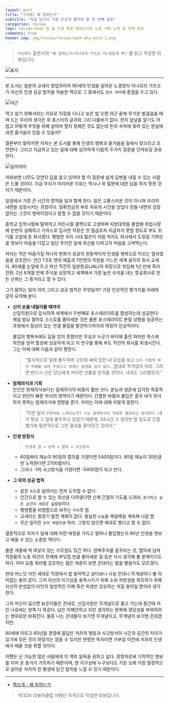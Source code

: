 ```yaml
---  
layout: post  
title: "[리뷰] 왜 일하는가"  
subtitle: "지금 당신이 가장 뜨겁게 물어야 할 첫 번째 질문"  
categories: review  
tags: review book 일 삶 인생 목표 일하는이유 노동 사랑 노력 꿈 현재 창조     
comments: true  
header-img: img/review/review-book-why-work-1.png
---  
```

  
> `다산북스` 출판사의 `"왜 일하는가(이나모리 가즈오 저/김윤경 역)"`를 읽고 작성한 리뷰입니다.  

![표지](https://telegeam.github.io/assets/img/review/review-book-why-work-1.png)  

---

본 도서는 일본의 교세라 창업자이자 90세의 인생을 살아온 노경영자 이나모리 가즈오가 자신의 인생 성공 법칙을 저술한 책으로 그 중에서도 `일의 의미`에 중점을 두고 있다. 

![야근](https://telegeam.github.io/assets/img/review/review-book-why-work-2.png)  

먹고 살기 위해서라는 이유로 직장을 다니고 늦은 밤 오랜 야근 끝에 무거운 발걸음을 떼며 드는 우리의 생각은 위 포스터의 글귀와 그리 다를바가 없다. 한치 앞날을 알기도 어렵고 어떻게 무엇을 위해 살아야 할지 정해진 것도 없는데 돈의 속박에 묶여 있는 현실에 과연 즐거움이 있을 수 있을까?

결론부터 말하자면 저자는 본 도서를 통해 인생의 행복과 즐거움을 일에서 찾으라고 조언한다. 그리고 지금하고 있는 일에 대해 심각하게 다음의 두가지 질문을 던져보길 권유한다.

![일의의미](https://telegeam.github.io/assets/img/review/review-book-why-work-3.png)  

어찌보면 너무도 당연히 답을 알고 있어야 할 이 질문에 쉽게 답변을 내릴 수 있는 사람은 드물 것이다. 지금 우리가 어지러운 이유는 역시나 위 질문에 대한 답을 하지 못한 것이기 때문이다. 

일생에서 가장 큰 시간의 영역을 일과 함께 한다. 일은 고통스러운 것이 아니며 우리의 내면을 성장시키는 과정이다. 일확천금의 부로 자유의 시간을 얻었다 한들 내면의 성장없이는 그것이 행복이었다고 말할 수 없을 것이기 때문이다.

중학교 입학시험에 탈락하고 어린시절 결핵으로 고생하며 지방대학을 졸업해 취업시장에 빈번히 실패하고 가까스로 입사한 직장은 첫 월급조차 지급하지 못할 정도로 부도 위기를 코앞에 둔 회사였다. 평범한 우리 시대 젊은이 처럼 저자도 회사에서 도망갈 기회만을 엿보다 마음을 다잡고 일단 주어진 일에 최선을 다하고자 마음을 고쳐먹는다. 

저자는 작은 마음가짐 하나의 변화가 성공의 원동력이자 인생을 행복으로 이끄는 열쇠였음을 강조한다. 연간 1.5조 엔의 매출과 7만명의 직원을 거느린 세계 굴지의 회사 교세라,  80세를 눈앞에 두고 파산 직전의 일본항공(JAL)의 회장으로 취임해 1년 만에 흑자 전환, 2년 8개월 만에 주식을 상장하고 세계에서 가장 높은 수익을 내는 항공회사로 만든 신화는 그 증거라고 할 수 있다.

그가 말하는 일의 의미 그리고 성공 법칙은 무엇일까? 가장 인상적인 몇가지를 아래와 같이 요약해 본다.

* __신이 손을 내밀어줄 때까지__  
  신입직원으로 입사하여 세계에서 두번째로 포스테라이트를 합성하는데 성공한다. 매일 밤낮 철야로 스스로를 몰아세운 것은 물론 포스테라이트 분말 성형을 성공하는 과정에서 점성이 있는 연결 물질을 발견하기까지의 여정이 인상적이다. 
  
  몰입의 행복속에도 답을 얻지 못했지만 무심코 누군가 바닥에 흘린 파라핀 왁스에 착안을 얻어 합성에 성공하게 되고 이 연구를 통해 부도 직전의 회사를 회생시킨다. 그는 이에 대해 다음과 같이 평한다.

  > "필사적으로 일에 몰두하며 고민에 싸여 있던 내 모습을 보고 `신이 가엾게 여겨 지혜를 내려 주었다고 밖에는 표현할 길이 없다`...절대로 주저않지 마라. 그러면 반드시 신은 당신에게 커다란 선물을 안겨줄 것이다. 내게도 그러했듯이."  

* __잠재의식과 기회__  
  인간은 현재의식보다는 잠재의식의 비중이 훨씬 크다. 본능과 생존에 입각한 즉흥적이고 판단이 빠른 의식의 영역이기 때문이다. 간절한 바램과 몰입은 결국 내가 의식하지 못하는 잠재의식에 영향을 준다. 저자는 이에 대해 이렇게 말한다.

  > "이런 일이 `우연처럼 느껴지는가? 나는 잠재의식이 작동한 결과라고 생각한다.` 내가 항상 그 일에 몰두하고 있었기 때문에, 24시간 그 생각만 할 정도로 간절했기에 필연적으로 그런 결과를 끌어당긴 것이다."  

* __인생 방정식__  
  > `인생과 일 = 능력 x 열의 x 사고방식`  
  + 60점짜리 재능이 90점의 열의를 가졌다면 5400점이다. 90점 재능이 30만큼만 노력한다면 2700점이다.
  + 그러나 -1의 사고방식을 가졌다면 -5400점이 되고 만다. 

* __그 외의 성공 법칙__  
  + 같은 `속도`로 달려서는 먼저 도착할 수 없다.
  + 인간으로 할 수 있는 최선을 다하였다면 신께 간절히 기도를 드려라. `포기하고 싶은 순간이 새로운 출발점`이다.
  + 평범함을 비범함으로 바꾸는 `지속`의 힘
  + 교세라는 중장기 발전 계획이 없다. 충실한 `오늘`을 매일매일 계속해 나갈 뿐.
  + 무슨 일이든 `손이 베일만큼` 하라. 그렇지 않으면 제대로 했다고 할 수 없다.

결론적으로 저자가 일에 대해 어떤 애정을 가지고 얼마나 몰입했는지 90년 인생을 엿보고 배울 수 있는 소중한 책이다. 

물론 게중에 썩 와닿지 않는 가르침도 있긴 하다. 완벽주의를 꿈꾸라는 것, 열의에 넘쳐 직원들의 노동 여건이 한계에 부딪힐 만큼 몰아세운 점 등은 다시 생각해 볼 문제이기도 하다. 아마 요즘 워라벨 강조하는 젊은 계층이 보면 꼰대라는 말을 뱉을지도 모르겠다.

헌데 어느덧 끼인 세대로 직장에서 밥 빌어먹고 살다보니 사실 꼰대니 무개념이니 별 의미없는 용어 같다. 그저 자신의 이기심을 충족시키기 위해 소위 까방권을 획득하기 위해 자신의 반성없이 타인의 일방적인 이해 혹은 희생만 강요하는 저질 용어일 뿐이라 생각한다.

그저 자신이 싫으면 늙은이들은 꼰대로, 신입사원은 무개념으로 몰고 가는데 중간에 끼인 나로써는 양쪽 다 똑같다. 남은 이해안하고 지만 생각하는 문화에 정당성을 부여하려는 행위로만 비춰진다. 물론 나는 꼰대들이 보기엔 무개념이고, 무개념이 보기엔 꼰대겠지만.

90세에 이르고 60년을 경영에 몸담은 저자의 행동과 사고방식이 시간과 공간의 차이가 있기에 모든 것이 와닿지는 않을 수 있지만 현명한 독자라면 거부감 이전에 저자의 인생에서 배울 것을 취할 것이다. 

어쨌든 난 가능한 많은 사람에게 이 책의 일독을 권하고 싶다. 경영자로써 기적적인 행보를 이어 온 증거가 가득하기 때문이며, 현 지구상에 누구보다도 가장 오래 가장 열정적으로 살아온 저자의 한 평생에 담긴 철학을 느낄 수 있기 때문이다. 

---

* [책소개 - 왜 일하는가](http://www.yes24.com/Product/Goods/99184511)

> YES24 리뷰어클럽 서평단 자격으로 작성한 리뷰입니다.